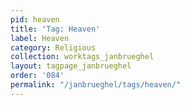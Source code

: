 ```yaml
---
pid: heaven
title: 'Tag: Heaven'
label: Heaven
category: Religious
collection: worktags_janbrueghel
layout: tagpage_janbrueghel
order: '084'
permalink: "/janbrueghel/tags/heaven/"
---
```

